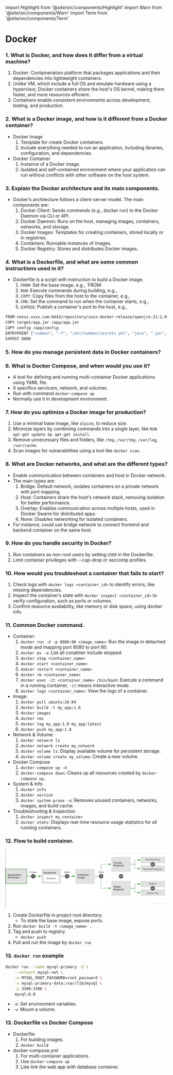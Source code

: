 import Highlight from '@site/src/components/Highlight'
import Warn from '@site/src/components/Warn'
import Term from '@site/src/components/Term'


# Docker

### 1. What is Docker, and how does it differ from a virtual machine?
1. Docker: Containeriation platform that packages applications and their dependencies into lightweight containers.
2. Unlike VM, which include a full OS and emulate hardware using a hypervisor, Docker containers share the host's OS kernel, making them faster, and more resources efficient.
3. Containers enable consistent environments across development, testing, and production.

### 2. What is a Docker image, and how is it different from a Docker container?
- Docker Image
    1. Template for create Docker containers.
    2. Include everything needed to run an application, including libraries, configuration, and dependencies.
- Docker Container
    1. Instance of a Docker image.
    2. Isolated and self-contained environment where your application can run without conflicts with other software on the host system.

### 3. Explain the Docker architecture and its main components.
- Docker’s architecture follows a client-server model. The main components are:
    1. Docker Client: Sends commands (e.g., docker run) to the Docker Daemon via CLI or API.
    2. Docker Daemon: Runs on the host, managing images, containers, networks, and storage.
    3. Docker Images: Templates for creating containers, stored locally or in registries.
    4. Containers: Runnable instances of images.
    5. Docker Registry: Stores and distributes Docker images.

### 4. What is a Dockerfile, and what are some common instructions used in it?
- Dockerfile is a script with instruction to build a Docker image.
    1. `FROM`: Set the base image, e.g., `FROM
    2. `RUN`: Execute commands during building, e.g.,
    3. `COPY`: Copy files from the host to the container, e.g.,
    4. `CMD`: Set the command to run when the container starts, e.g.,
    5. `EXPOSE`: Publish a container's port to the host, e.g.,

``` bash title="Dockerfile in Spring Boot Application"
FROM nexus.xxxx.com:8443/repository/xxxx-docker-release/openjre-21:1.0-0
COPY target/app.jar /app/app.jar
COPY config /app/config
ENTRYPOINT ["summon", "-f", "/etc/summon/secrets.yml", "java", "-jar", "/app/app.jar"]
EXPOST 8080
```

### 5. How do you manage persistent data in Docker containers?

### 6. What is Docker Compose, and when would you use it?
- A tool for defining and running multi-container Docker applications using YAML file.
- It specifics servicem, network, and volumes.
- Run with command `docker-compose up`
- Normally use it in development environment.

### 7. How do you optimize a Docker image for production?
1. Use a minimal base image, like `alpine`, to reduce size.
2. Minimize layers by combining commands into a single layer, like `RUN apt-get update && apt-get install`.
3. Remove unnecessary files and folders, like `/tmp`, `/var/tmp`, `/var/log`, `/var/cache`.
4. Scan images for vulnerabilities using a tool like `docker scan`.

### 8. What are Docker networks, and what are the different types?
- Enable communication between containers and host in Docker network.
- The main types are:
    1. Bridge: Default network, isolates containers on a private network with port mapping.
    2. Host: Containers share the host's network stack, removing isolation for better performance.
    3. Overlay: Enables communication across multiple hosts, used in Docker Swarm for distributed apps.
    4. None: Disables networking for isolated containers.
- For instance, could use bridge network to connect frontend and backend container on the same host.

### 9. How do you handle security in Docker?
1. Run containers as non-root users by setting `USER` in the Dockerfile.
2. Limit container privileges with --cap-drop or seccomp profiles.

### 10. How would you troubleshoot a container that fails to start?
1. Check logs with `docker logs <container_id>` to identify errors, like missing dependencies.
2. Inspect the container’s state with `docker inspect <container_id>` to verify configuration, such as ports or volumes.
3. Confirm resource availability, like memory or disk space, using docker info.

### 11. Common Docker command.
- Container:
    1. `docker run -d -p 8080:80 <image_name>`: Run the image in detached mode and mapping port 8080 to port 80.
    2. `docker ps -a`: List all conatiner include stopped.
    3. `docker stop <container_name>`
    4. `docker start <container_name>`
    5. `dokcer restart <container_name>`
    6. `docker rm <container_name>`
    7. `docker exec -it <container_name> /bin/bash`: Execute a command in a running container, `-it` means interactive mode.
    8. `docker logs <container_name>`: View the logs of a container.
- Image:
    1. `docker pull ubuntu:20.04`
    2. `docker build -t my_app:1.0`
    3. `docker images`
    4. `docker rmi`
    5. `docker tag my_app:1.0 my_app:latest`
    6. `docker push my_app:1.0`
- Network & Volume:
    1. `docker network ls`
    2. `docker network create my_network`
    3. `docker volume ls`: Display available volume for persistent storage.
    4. `docker volume create my_volume`: Create a new volume.
- Docker Compose
    1. `docker-compose up -d`
    2. `docker-compose down`: Cleans up all resources created by `docker-compose up`.
- System & Info.
    1. `docker info`
    2. `docker version`
    3. `docker system prune -a`: Removes unused containers, networks, images, and build cache.
- Troubleshooting & Inspection
    1. `docker inspect my_container`
    2. `docker stats`: Displays real-time resource usage statistics for all running containers.

### 12. Flow to build container.
![](./assets/docker-build.png)

1. Create Dockerfile in project root directory.
    - To state the base image, expose ports.
2. Run `docker build -t <image_name> .`
3. Tag and push to registry.
    - `docker push`
4. Pull and run the image by `docker run`

### 13. `docker run` example
```bash
docker run --name mysql-primary -d \
    --network mysql-net \
    -e MYSQL_ROOT_PASSWORD=root_password \
    -v mysql-primary-data:/var/lib/mysql \
    -p 3306:3306 \
    mysql:8.0
```
- `-e`: Set environment variables.
- `-v`: Mount a volume.

### 13. Dockerfile vs  Docker Compose
- <Term>Dockerfile</Term>
    1. For building images.
    2. `docker build`
- <Term>docker-compose.yml</Term>
    1. For multi-container applications.
    2. Use `docker-compose up`
    3. Like link the web app with database container.
